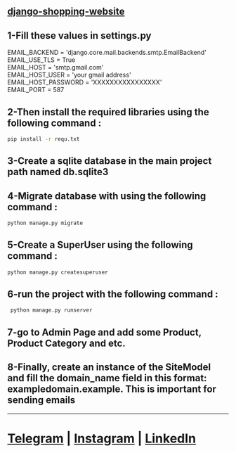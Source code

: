 ## [django-shopping-website](https://github.com/sajjadahmadizad)

## 1-Fill these values ​​in settings.py
EMAIL_BACKEND = 'django.core.mail.backends.smtp.EmailBackend' <br/>
EMAIL_USE_TLS = True <br/>
EMAIL_HOST = 'smtp.gmail.com' <br/>
EMAIL_HOST_USER = 'your gmail address' <br/>
EMAIL_HOST_PASSWORD = 'XXXXXXXXXXXXXXXX' <br/>
EMAIL_PORT = 587 <br/>

## 2-Then install the required libraries using the following command : 
```bash
pip install -r requ.txt
```
 
## 3-Create a sqlite database in the main project path named db.sqlite3<br/>
## 4-Migrate database with using the following command : 
```bash
python manage.py migrate
```
## 5-Create a SuperUser using the following command : 
```bash
python manage.py createsuperuser
```
## 6-run the project with the following command :
```bash
 python manage.py runserver
```
## 7-go to Admin Page and add some Product, Product Category and etc.

## 8-Finally, create an instance of the SiteModel and fill the domain_name field in this format: exampledomain.example. This is important for sending emails
<hr>

# [Telegram](https://t.me/sajjad_a_b) | [Instagram](https://instagram.com/sajjad_ahmadizad) | [LinkedIn](https://www.linkedin.com/in/ahmadizad/) 
